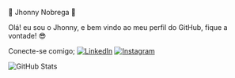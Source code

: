 
👾 Jhonny Nobrega 👾

Olá! eu sou o Jhonny, e bem vindo ao meu perfil do GitHub, fique a vontade! 😎

Conecte-se comigo;
[![LinkedIn](https://img.shields.io/badge/LinkedIn-5858FA?style=for-the-badge&logo=linkedin&logoColor=000)](https://www.linkedin.com/in/jhonny-nobrega-604842245/)
[![Instagram](https://img.shields.io/badge/Instagram-5858FA?style=for-the-badge&logo=instagram&logoColor=000)](https://www.instagram.com/jhonny_nobrega/)




![GitHub Stats](https://github-readme-stats.vercel.app/api?username=jhonnynobrega&theme=transparent&bg_color=000&border_color=5858FA&show_icons=true&icon_color=5858FA&title_color=5858FAtext_color=58FAF4)

